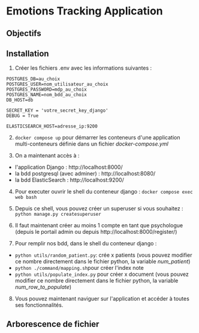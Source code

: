 
# Emotions Tracking Application

## Objectifs 

## Installation

1. Créer les fichiers .env avec les informations suivantes : 
```
POSTGRES_DB=au_choix
POSTGRES_USER=nom_utilisateur_au_choix
POSTGRES_PASSWORD=mdp_au_choix
POSTGRES_NAME=nom_bdd_au_choix
DB_HOST=db

SECRET_KEY = 'votre_secret_key_django'
DEBUG = True

ELASTICSEARCH_HOST=adresse_ip:9200
```

2. `docker compose up`  pour démarrer les conteneurs d'une application multi-conteneurs définie dans un fichier *docker-compose.yml*

3. On a maintenant accès à :
- l'application Django : http://localhost:8000/
- la bdd postgresql (avec adminer) : http://localhost:8080/
- la bdd ElasticSearch : http://localhost:9200/

4. Pour executer ouvrir le shell du conteneur django : `docker compose exec web bash`

5. Depuis ce shell, vous pouvez créer un superuser si vous souhaitez : `python manage.py createsuperuser`

6. Il faut maintenant créer au moins 1 compte en tant que psychologue (depuis le portail admin ou depuis http://localhost:8000/register/)

7. Pour remplir nos bdd, dans le shell du conteneur django : 
- `python utils/random_patient.py`: crée x patients (vous pouvez modifier ce nombre directement dans le fichier python, la variable *num_patient*)
- `python ./command/mapping.sh`pour créer l'index note 
- `python utils/populate_index.py` pour créer x document (vous pouvez modifier ce nombre directement dans le fichier python, la variable *num_row_to_populate*)

8. Vous pouvez maintenant naviguer sur l'application et accéder à toutes ses fonctionnalités.

## Arborescence de fichier